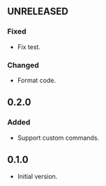 ## UNRELEASED

### Fixed

- Fix test.

### Changed

- Format code.

## 0.2.0

### Added

- Support custom commands.

## 0.1.0

- Initial version.
